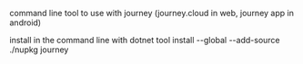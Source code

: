 command line tool to use with journey (journey.cloud in web, journey app in android)

install in the command line with
    dotnet tool install --global --add-source ./nupkg journey